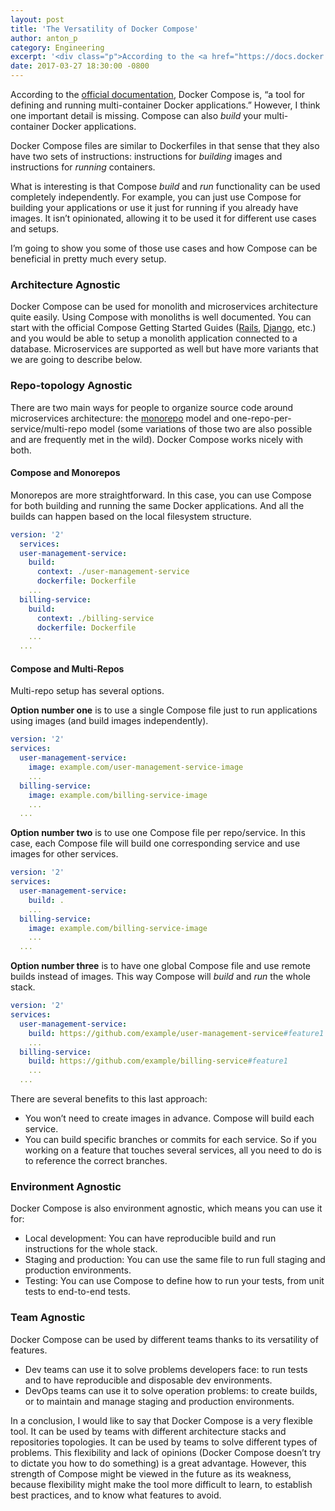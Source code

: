 ```yaml
---
layout: post
title: 'The Versatility of Docker Compose'
author: anton_p
category: Engineering
excerpt: '<div class="p">According to the <a href="https://docs.docker.com/compose/">official documentation</a>, Docker Compose is, “a tool for defining and running multi-container Docker applications.” However, I think one important detail is missing. Compose can also build your multi-container Docker applications.</div><div class="p">What is interesting is that Compose build and run functionality can be used completely independently. It isn’t opinionated, allowing it to be used it for different use cases and setups.</div><div class="p">I’m going to show you some of those use cases and how Compose can be beneficial in pretty much every setup.</div>'
date: 2017-03-27 18:30:00 -0800
---
```


According to the <a href="https://docs.docker.com/compose/">official documentation</a>, Docker Compose is, “a tool for defining and running multi-container Docker applications.” However, I think one important detail is missing. Compose can also *build* your multi-container Docker applications.

Docker Compose files are similar to Dockerfiles in that sense that they also have two sets of instructions: instructions for *building* images and instructions for *running* containers.

What is interesting is that Compose *build* and *run* functionality can be used completely independently. For example, you can just use Compose for building your applications or use it just for running if you already have images. It isn’t opinionated, allowing it to be used it for different use cases and setups.

I’m going to show you some of those use cases and how Compose can be beneficial in pretty much every setup.

### Architecture Agnostic

Docker Compose can be used for monolith and microservices architecture quite easily. Using Compose with monoliths is well documented. You can start with the official Compose Getting Started Guides ([Rails](https://docs.docker.com/compose/rails/), [Django](https://docs.docker.com/compose/django/), etc.) and you would be able to setup a monolith application connected to a database. Microservices are supported as well but have more variants that we are going to describe below.

### Repo-topology Agnostic
There are two main ways for people to organize source code around microservices architecture: the [monorepo](https://danluu.com/monorepo/) model and one-repo-per-service/multi-repo model (some variations of those two are also possible and are frequently met in the wild). Docker Compose works nicely with both.

#### Compose and Monorepos

Monorepos are more straightforward. In this case, you can use Compose for both building and running the same Docker applications. And all the builds can happen based on the local filesystem structure.

```yaml
version: '2'
  services:
  user-management-service:
    build:
      context: ./user-management-service
      dockerfile: Dockerfile
    ...
  billing-service:
    build:
      context: ./billing-service
      dockerfile: Dockerfile
    ...
  ...
```

#### Compose and Multi-Repos

Multi-repo setup has several options.

**Option number one** is to use a single Compose file just to run applications using images (and build images independently).

```yaml
version: '2'
services:
  user-management-service:
    image: example.com/user-management-service-image
    ...
  billing-service:
    image: example.com/billing-service-image
    ...
  ...
```

**Option number two** is to use one Compose file per repo/service. In this case, each Compose file will build one corresponding service and use images for other services.

```yaml
version: '2'
services:
  user-management-service:
    build: .
    ...
  billing-service:
    image: example.com/billing-service-image
    ...
  ...
```

**Option number three** is to have one global Compose file and use remote builds instead of images. This way Compose will *build* and *run* the whole stack.

```yaml
version: '2'
services:
  user-management-service:
    build: https://github.com/example/user-management-service#feature1
    ...
  billing-service:
    build: https://github.com/example/billing-service#feature1
    ...
  ...
```

There are several benefits to this last approach:

- You won’t need to create images in advance. Compose will build each service.
- You can build specific branches or commits for each service. So if you working on a feature that touches several services, all you need to do is to reference the correct branches.

### Environment Agnostic

Docker Compose is also environment agnostic, which means you can use it for:

- Local development: You can have reproducible build and run instructions for the whole stack.
- Staging and production: You can use the same file to run full staging and production environments.
- Testing: You can use Compose to define how to run your tests, from unit tests to end-to-end tests.

### Team Agnostic

Docker Compose can be used by different teams thanks to its versatility of features.

- Dev teams can use it to solve problems developers face: to run tests and to have reproducible and disposable dev environments.
- DevOps teams can use it to solve operation problems: to create builds, or to maintain and manage staging and production environments.

In a conclusion, I would like to say that Docker Compose is a very flexible tool. It can be used by teams with different architecture stacks and repositories topologies. It can be used by teams to solve different types of problems. This flexibility and lack of opinions (Docker Compose doesn’t try to dictate you how to do something) is a great advantage. However, this strength of Compose might be viewed in the future as its weakness, because flexibility might make the tool more difficult to learn, to establish best practices, and to know what features to avoid.
